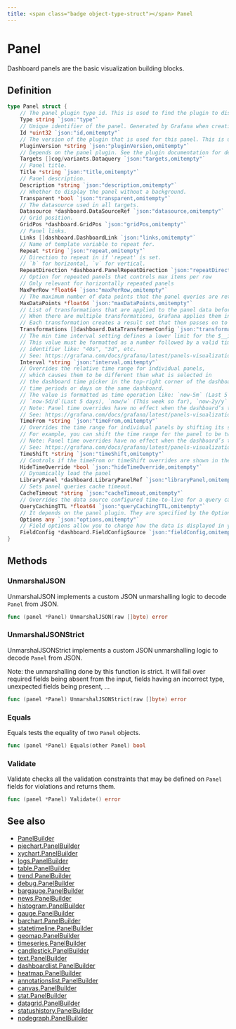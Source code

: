 ```yaml
---
title: <span class="badge object-type-struct"></span> Panel
---
```

# <span class="badge object-type-struct"></span> Panel

Dashboard panels are the basic visualization building blocks.

## Definition

```go
type Panel struct {
    // The panel plugin type id. This is used to find the plugin to display the panel.
    Type string `json:"type"`
    // Unique identifier of the panel. Generated by Grafana when creating a new panel. It must be unique within a dashboard, but not globally.
    Id *uint32 `json:"id,omitempty"`
    // The version of the plugin that is used for this panel. This is used to find the plugin to display the panel and to migrate old panel configs.
    PluginVersion *string `json:"pluginVersion,omitempty"`
    // Depends on the panel plugin. See the plugin documentation for details.
    Targets []cog/variants.Dataquery `json:"targets,omitempty"`
    // Panel title.
    Title *string `json:"title,omitempty"`
    // Panel description.
    Description *string `json:"description,omitempty"`
    // Whether to display the panel without a background.
    Transparent *bool `json:"transparent,omitempty"`
    // The datasource used in all targets.
    Datasource *dashboard.DataSourceRef `json:"datasource,omitempty"`
    // Grid position.
    GridPos *dashboard.GridPos `json:"gridPos,omitempty"`
    // Panel links.
    Links []dashboard.DashboardLink `json:"links,omitempty"`
    // Name of template variable to repeat for.
    Repeat *string `json:"repeat,omitempty"`
    // Direction to repeat in if 'repeat' is set.
    // `h` for horizontal, `v` for vertical.
    RepeatDirection *dashboard.PanelRepeatDirection `json:"repeatDirection,omitempty"`
    // Option for repeated panels that controls max items per row
    // Only relevant for horizontally repeated panels
    MaxPerRow *float64 `json:"maxPerRow,omitempty"`
    // The maximum number of data points that the panel queries are retrieving.
    MaxDataPoints *float64 `json:"maxDataPoints,omitempty"`
    // List of transformations that are applied to the panel data before rendering.
    // When there are multiple transformations, Grafana applies them in the order they are listed.
    // Each transformation creates a result set that then passes on to the next transformation in the processing pipeline.
    Transformations []dashboard.DataTransformerConfig `json:"transformations,omitempty"`
    // The min time interval setting defines a lower limit for the $__interval and $__interval_ms variables.
    // This value must be formatted as a number followed by a valid time
    // identifier like: "40s", "3d", etc.
    // See: https://grafana.com/docs/grafana/latest/panels-visualizations/query-transform-data/#query-options
    Interval *string `json:"interval,omitempty"`
    // Overrides the relative time range for individual panels,
    // which causes them to be different than what is selected in
    // the dashboard time picker in the top-right corner of the dashboard. You can use this to show metrics from different
    // time periods or days on the same dashboard.
    // The value is formatted as time operation like: `now-5m` (Last 5 minutes), `now/d` (the day so far),
    // `now-5d/d`(Last 5 days), `now/w` (This week so far), `now-2y/y` (Last 2 years).
    // Note: Panel time overrides have no effect when the dashboard’s time range is absolute.
    // See: https://grafana.com/docs/grafana/latest/panels-visualizations/query-transform-data/#query-options
    TimeFrom *string `json:"timeFrom,omitempty"`
    // Overrides the time range for individual panels by shifting its start and end relative to the time picker.
    // For example, you can shift the time range for the panel to be two hours earlier than the dashboard time picker setting `2h`.
    // Note: Panel time overrides have no effect when the dashboard’s time range is absolute.
    // See: https://grafana.com/docs/grafana/latest/panels-visualizations/query-transform-data/#query-options
    TimeShift *string `json:"timeShift,omitempty"`
    // Controls if the timeFrom or timeShift overrides are shown in the panel header
    HideTimeOverride *bool `json:"hideTimeOverride,omitempty"`
    // Dynamically load the panel
    LibraryPanel *dashboard.LibraryPanelRef `json:"libraryPanel,omitempty"`
    // Sets panel queries cache timeout.
    CacheTimeout *string `json:"cacheTimeout,omitempty"`
    // Overrides the data source configured time-to-live for a query cache item in milliseconds
    QueryCachingTTL *float64 `json:"queryCachingTTL,omitempty"`
    // It depends on the panel plugin. They are specified by the Options field in panel plugin schemas.
    Options any `json:"options,omitempty"`
    // Field options allow you to change how the data is displayed in your visualizations.
    FieldConfig *dashboard.FieldConfigSource `json:"fieldConfig,omitempty"`
}
```
## Methods

### <span class="badge object-method"></span> UnmarshalJSON

UnmarshalJSON implements a custom JSON unmarshalling logic to decode `Panel` from JSON.

```go
func (panel *Panel) UnmarshalJSON(raw []byte) error
```

### <span class="badge object-method"></span> UnmarshalJSONStrict

UnmarshalJSONStrict implements a custom JSON unmarshalling logic to decode `Panel` from JSON.

Note: the unmarshalling done by this function is strict. It will fail over required fields being absent from the input, fields having an incorrect type, unexpected fields being present, …

```go
func (panel *Panel) UnmarshalJSONStrict(raw []byte) error
```

### <span class="badge object-method"></span> Equals

Equals tests the equality of two `Panel` objects.

```go
func (panel *Panel) Equals(other Panel) bool
```

### <span class="badge object-method"></span> Validate

Validate checks all the validation constraints that may be defined on `Panel` fields for violations and returns them.

```go
func (panel *Panel) Validate() error
```

## See also

 * <span class="badge builder"></span> [PanelBuilder](./builder-PanelBuilder.md)
 * <span class="badge builder"></span> [piechart.PanelBuilder](../piechart/builder-PanelBuilder.md)
 * <span class="badge builder"></span> [xychart.PanelBuilder](../xychart/builder-PanelBuilder.md)
 * <span class="badge builder"></span> [logs.PanelBuilder](../logs/builder-PanelBuilder.md)
 * <span class="badge builder"></span> [table.PanelBuilder](../table/builder-PanelBuilder.md)
 * <span class="badge builder"></span> [trend.PanelBuilder](../trend/builder-PanelBuilder.md)
 * <span class="badge builder"></span> [debug.PanelBuilder](../debug/builder-PanelBuilder.md)
 * <span class="badge builder"></span> [bargauge.PanelBuilder](../bargauge/builder-PanelBuilder.md)
 * <span class="badge builder"></span> [news.PanelBuilder](../news/builder-PanelBuilder.md)
 * <span class="badge builder"></span> [histogram.PanelBuilder](../histogram/builder-PanelBuilder.md)
 * <span class="badge builder"></span> [gauge.PanelBuilder](../gauge/builder-PanelBuilder.md)
 * <span class="badge builder"></span> [barchart.PanelBuilder](../barchart/builder-PanelBuilder.md)
 * <span class="badge builder"></span> [statetimeline.PanelBuilder](../statetimeline/builder-PanelBuilder.md)
 * <span class="badge builder"></span> [geomap.PanelBuilder](../geomap/builder-PanelBuilder.md)
 * <span class="badge builder"></span> [timeseries.PanelBuilder](../timeseries/builder-PanelBuilder.md)
 * <span class="badge builder"></span> [candlestick.PanelBuilder](../candlestick/builder-PanelBuilder.md)
 * <span class="badge builder"></span> [text.PanelBuilder](../text/builder-PanelBuilder.md)
 * <span class="badge builder"></span> [dashboardlist.PanelBuilder](../dashboardlist/builder-PanelBuilder.md)
 * <span class="badge builder"></span> [heatmap.PanelBuilder](../heatmap/builder-PanelBuilder.md)
 * <span class="badge builder"></span> [annotationslist.PanelBuilder](../annotationslist/builder-PanelBuilder.md)
 * <span class="badge builder"></span> [canvas.PanelBuilder](../canvas/builder-PanelBuilder.md)
 * <span class="badge builder"></span> [stat.PanelBuilder](../stat/builder-PanelBuilder.md)
 * <span class="badge builder"></span> [datagrid.PanelBuilder](../datagrid/builder-PanelBuilder.md)
 * <span class="badge builder"></span> [statushistory.PanelBuilder](../statushistory/builder-PanelBuilder.md)
 * <span class="badge builder"></span> [nodegraph.PanelBuilder](../nodegraph/builder-PanelBuilder.md)
